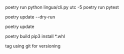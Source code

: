 poetry run python lingua/cli.py utc -5
poetry run pytest

poetry update --dry-run

poetry update

poetry build
pip3 install *.whl

tag using git for versioning
